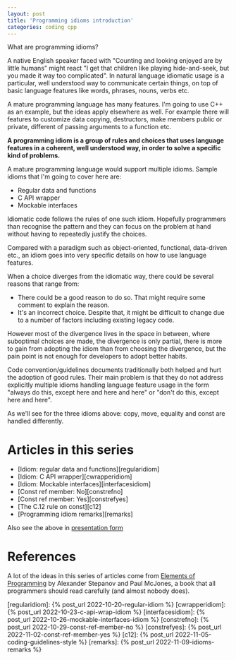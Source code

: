 ```yaml
---
layout: post
title: 'Programming idioms introduction'
categories: coding cpp
---
```


What are programming idioms?

A native English speaker faced with "Counting and looking enjoyed are by little
humans" might react "I get that children like playing hide-and-seek, but you
made it way too complicated". In natural language idiomatic usage is a
particular, well understood way to communicate certain things, on top of basic
language features like words, phrases, nouns, verbs etc.

A mature programming language has many features. I'm going to use C++ as an
example, but the ideas apply elsewhere as well. For example there will features
to customize data copying, destructors, make members public or private,
different of passing arguments to a function etc.

**A programming idiom is a group of rules and choices that uses language
features in a coherent, well understood way, in order to solve a specific kind
of problems.**

A mature programming language would support multiple idioms. Sample idioms that
I'm going to cover here are:
- Regular data and functions
- C API wrapper
- Mockable interfaces

Idiomatic code follows the rules of one such idiom. Hopefully programmers than
recognise the pattern and they can focus on the problem at hand without having
to repeatedly justify the choices.

Compared with a paradigm such as object-oriented, functional, data-driven etc.,
an idiom goes into very specific details on how to use language features.

When a choice diverges from the idiomatic way, there could be several reasons
that range from:
- There could be a good reason to do so. That might require some comment to
  explain the reason.
- It's an incorrect choice. Despite that, it might be difficult to change due
  to a number of factors including existing legacy code.

However most of the divergence lives in the space in between, where suboptimal
choices are made, the divergence is only partial, there is more to gain from
adopting the idiom than from choosing the divergence, but the pain point is not
enough for developers to adopt better habits.

Code convention/guidelines documents traditionally both helped and hurt the
adoption of good rules. Their main problem is that they do not address
explicitly multiple idioms handling language feature usage in the form "always
do this, except here and here and here" or "don't do this, except here and
here".

As we'll see for the three idioms above: copy, move, equality and const are
handled differently.

# Articles in this series
- [Idiom: regular data and functions][regularidiom]
- [Idiom: C API wrapper][cwrapperidiom]
- [Idiom: Mockable interfaces][interfacesidiom]
- [Const ref member: No][constrefno]
- [Const ref member: Yes][constrefyes]
- [The C.12 rule on const][c12]
- [Programming idiom remarks][remarks]

Also see the above in [presentation form][presentation]

# References

A lot of the ideas in this series of articles come from [Elements of
Programming][eop] by Alexander Stepanov and Paul McJones, a book that all
programmers should read carefully (and almost nobody does).

[eop]: http://elementsofprogramming.com/
[presentation]: /presentations//2022-10-17-idioms.html
[regularidiom]:    {% post_url 2022-10-20-regular-idiom %}
[cwrapperidiom]:   {% post_url 2022-10-23-c-api-wrap-idiom %}
[interfacesidiom]: {% post_url 2022-10-26-mockable-interfaces-idiom %}
[constrefno]:      {% post_url 2022-10-29-const-ref-member-no %}
[constrefyes]:     {% post_url 2022-11-02-const-ref-member-yes %}
[c12]:             {% post_url 2022-11-05-coding-guidelines-style %}
[remarks]:         {% post_url 2022-11-09-idioms-remarks %}
